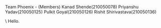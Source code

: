 Team Phoenix - (Members)
Kanad Shende(210050078)
Priyanshu Yadav(210050125)
Pulkit Goyal(210050126)
Rishit Shirivastava(210050136)

\\
Hello.
